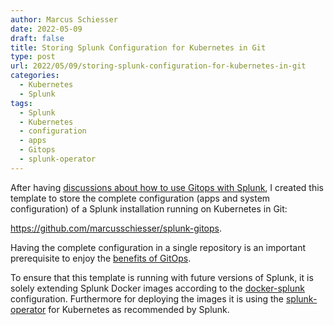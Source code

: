 ```yaml
---
author: Marcus Schiesser
date: 2022-05-09
draft: false
title: Storing Splunk Configuration for Kubernetes in Git
type: post
url: 2022/05/09/storing-splunk-configuration-for-kubernetes-in-git
categories:
  - Kubernetes
  - Splunk
tags:
  - Splunk
  - Kubernetes
  - configuration
  - apps
  - Gitops
  - splunk-operator
---
```


After having [discussions about how to use Gitops with Splunk](https://splunk-usergroups.slack.com/archives/C01M8M2R3AM/p1651309478456499?thread_ts=1650596987.931899&cid=C01M8M2R3AM), I created this template to store the complete configuration (apps and system configuration) of a Splunk installation running on Kubernetes in Git:

<https://github.com/marcusschiesser/splunk-gitops>.

Having the complete configuration in a single repository is an important prerequisite to enjoy the [benefits of GitOps](https://www.weave.works/technologies/gitops/).

To ensure that this template is running with future versions of Splunk, it is solely extending Splunk Docker images according to the [docker-splunk](https://splunk.github.io/docker-splunk/) configuration. Furthermore for deploying the images it is using the [splunk-operator](https://github.com/splunk/splunk-operator) for Kubernetes as recommended by Splunk.
